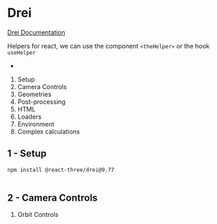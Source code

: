 # Drei

[Drei Documentation](https://github.com/pmndrs/drei)

Helpers for react, we can use the component `<theHelper>` or  the hook `useHelper`

* []()

1. Setup
2. Camera Controls
3. Geometries
4. Post-processing
5. HTML
6. Loaders
7. Environment
8. Complex calculations




## 1 - Setup


``` bash
npm install @react-three/drei@9.77
```

``` javascript

```


## 2 - Camera Controls

1. Orbit Controls

``` javascript

```
